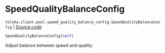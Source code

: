 # SpeedQualityBalanceConfig
`toloka.client.pool.speed_quality_balance_config.SpeedQualityBalanceConfig` | [Source code](https://github.com/Toloka/toloka-kit/blob/v1.0.1/src/client/pool/speed_quality_balance_config.py#L10)

```python
SpeedQualityBalanceConfig(self)
```

Adjust balance between speed and quality.

